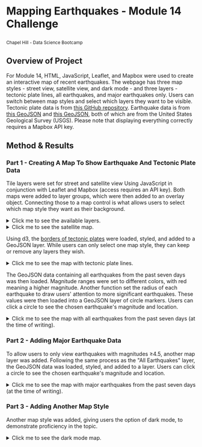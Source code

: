 # Mapping Earthquakes - Module 14 Challenge
<sub>Chapel Hill - Data Science Bootcamp</sub>

## Overview of Project
For Module 14, HTML, JavaScript, Leaflet, and Mapbox were used to create an interactive map of recent earthquakes. The webpage has three map styles - street view, satellite view, and dark mode - and three layers - tectonic plate lines, all earthquakes, and major earthquakes only. Users can switch between map styles and select which layers they want to be visible. Tectonic plate data is from [this GitHub repository](https://github.com/fraxen/tectonicplates). Earthquake data is from [this GeoJSON](https://earthquake.usgs.gov/earthquakes/feed/v1.0/summary/all_week.geojson) and [this GeoJSON](https://earthquake.usgs.gov/earthquakes/feed/v1.0/summary/4.5_week.geojson), both of which are from the United States Geological Survey (USGS). Please note that displaying everything correctly requires a Mapbox API key.

## Method & Results
### Part 1 - Creating A Map To Show Earthquake And Tectonic Plate Data
Tile layers were set for street and satellite view Using JavaScript in conjunction with Leaflet and Mapbox (access requires an API key). Both maps were added to layer groups, which were then added to an overlay object. Connecting those to a map control is what allows users to select which map style they want as their background.

<details>
<summary>Click me to see the available layers.</summary>

![Layers](images/layers.png)

</details>

<details>
<summary>Click me to see the satellite map.</summary>

![Layers](images/map-satellite.png)

</details>

Using d3, the [borders of tectonic plates](https://raw.githubusercontent.com/fraxen/tectonicplates/master/GeoJSON/PB2002_boundaries.json) were loaded, styled, and added to a GeoJSON layer. While users can only select one map style, they can keep or remove any layers they wish.

<details>
<summary>Click me to see the map with tectonic plate lines.</summary>

![Layers](images/map-plates.png)

</details>

The GeoJSON data containing all earthquakes from the past seven days was then loaded. Magnitude ranges were set to different colors, with red meaning a higher magnitude. Another function set the radius of each earthquake to draw users' attention to more significant earthquakes. These values were then loaded into a GeoJSON layer of circle markers. Users can click a circle to see the chosen earthquake's magnitude and location.

<details>
<summary>Click me to see the map with all earthquakes from the past seven days (at the time of writing).</summary>

![Layers](images/map-all.png)

</details>

### Part 2 - Adding Major Earthquake Data
To allow users to only view earthquakes with magnitudes ≥4.5, another map layer was added. Following the same process as the "All Earthquakes" layer, the GeoJSON data was loaded, styled, and added to a layer. Users can click a circle to see the chosen earthquake's magnitude and location.

<details>
<summary>Click me to see the map with major earthquakes from the past seven days (at the time of writing).</summary>

![Layers](images/map-major.png)

</details>

### Part 3 - Adding Another Map Style
Another map style was added, giving users the option of dark mode, to demonstrate proficiency in the topic.

<details>
<summary>Click me to see the dark mode map.</summary>

![Layers](images/map-dark.png)

</details>
